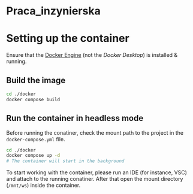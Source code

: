 # Praca_inzynierska


# Setting up the container
Ensure that the [Docker Engine](https://docs.docker.com/engine/install/) (not the *Docker Desktop*) is installed & running.

## Build the image
```bash
cd ./docker
docker compose build
```

## Run the container in headless mode
Before running the conatiner, check the mount path to the project in the `docker-compose.yml` file.

```bash
cd ./docker
docker compose up -d
# The container will start in the background
```

To start working with the container, please run an IDE (for instance, VSC) and attach to the running conatiner. After that open the mount directory (`/mnt/ws`) inside the container.